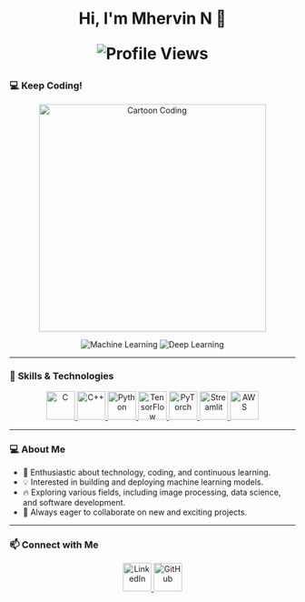 <h1 align="center">Hi, I'm Mhervin N 👋 
<p align="center">
  <img src="https://komarev.com/ghpvc/?username=your-github-username&color=brightgreen" alt="Profile Views">
</p>
</h1>



### 💻 **Keep Coding!**
<p align="center">
  <img src="https://user-images.githubusercontent.com/74038190/225813708-98b745f2-7d22-48cf-9150-083f1b00d6c9.gif" alt="Cartoon Coding" width="400"/>
</p>
<p align="center">
  <img src="https://img.shields.io/badge/-Machine%20Learning-34a853?style=for-the-badge" alt="Machine Learning">
  <img src="https://img.shields.io/badge/-Deep%20Learning-ff9800?style=for-the-badge" alt="Deep Learning">
</p>
 
---

### 🚀 **Skills & Technologies**

<p align="center">
  <a href="https://en.wikipedia.org/wiki/C_(programming_language)" target="_blank">
  <img src="https://skillicons.dev/icons?i=c" alt="C" width="50" />
</a>
<a href="https://en.wikipedia.org/wiki/C%2B%2B" target="_blank">
  <img src="https://skillicons.dev/icons?i=cpp" alt="C++" width="50" />
</a>
<a href="https://www.python.org/" target="_blank">
  <img src="https://skillicons.dev/icons?i=python" alt="Python" width="50" />
</a>
<a href="https://www.tensorflow.org/" target="_blank">
  <img src="https://skillicons.dev/icons?i=tensorflow" alt="TensorFlow" width="50" />
</a>
<a href="https://pytorch.org/" target="_blank">
  <img src="https://skillicons.dev/icons?i=pytorch" alt="PyTorch" width="50" />
</a>
<a href="https://streamlit.io/" target="_blank">
  <img src="https://avatars.githubusercontent.com/u/45109972?s=200&v=4" alt="Streamlit" width="50" />
</a>
<a href="https://aws.amazon.com/" target="_blank">
  <img src="https://skillicons.dev/icons?i=aws" alt="AWS" width="50" />
</a>

</p>

---

### 💻 **About Me**
- 🌱 Enthusiastic about technology, coding, and continuous learning.  
- 💡 Interested in building and deploying machine learning models.  
- 🔥 Exploring various fields, including image processing, data science, and software development.  
- 🚀 Always eager to collaborate on new and exciting projects.  

---


### 📫 **Connect with Me**
<p align="center">
  <a href="https://www.linkedin.com/in/mhervin" target="_blank">
  <img src="https://skillicons.dev/icons?i=linkedin" alt="LinkedIn" width="50" />
</a>
<a href="https://github.com/Mhervin47" target="_blank">
  <img src="https://skillicons.dev/icons?i=github" alt="GitHub" width="50" />
</a>

  </a>
</p>
